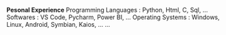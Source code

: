 **Pesonal Experience**
Programming Languages : Python, Html, C, Sql, ...
Softwares : VS Code, Pycharm, Power BI, ...
Operating Systems : Windows, Linux, Android, Symbian, Kaios, ...
...
